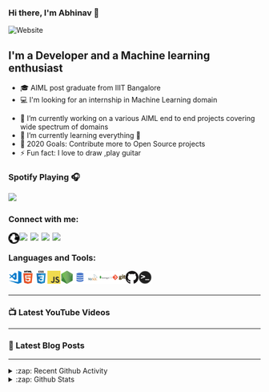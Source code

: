 ### Hi there, I'm Abhinav 👋

![Website](https://img.shields.io/website?label=abhinav_abhipriya&style=for-the-badge&url=https%3A%2F%2Fabhinavabhipriya.com)

## I'm a Developer and a Machine learning enthusiast
- 🎓 AIML post graduate from IIIT Bangalore
- 💻 I'm looking for an internship in Machine Learning domain
<!---🖋️ I'm actively writing blogs on Medium.-->
- 🔭 I’m currently working on a various AIML end to end projects covering wide spectrum of domains
- 🌱 I’m currently learning everything 🤣
- 🥅 2020 Goals: Contribute more to Open Source projects
- ⚡ Fun fact: I love to draw ,play guitar

### Spotify Playing 🎧
<img src="https://now-playing-codestackr.vercel.app/api/spotify-playing" width="350" />

### Connect with me:

<img align="left" width="22px" src="https://raw.githubusercontent.com/iconic/open-iconic/master/svg/globe.svg" />
<img align="left" width="22px" src="https://cdn.jsdelivr.net/npm/simple-icons@v3/icons/youtube.svg" />
<img align="left" width="22px" src="https://cdn.jsdelivr.net/npm/simple-icons@v3/icons/twitter.svg" />
<img align="left" width="22px" src="https://cdn.jsdelivr.net/npm/simple-icons@v3/icons/linkedin.svg" />
<img align="left" width="22px" src="https://cdn.jsdelivr.net/npm/simple-icons@v3/icons/instagram.svg" />

<br />

### Languages and Tools:

<img align="left" alt="Visual Studio Code" width="26px" src="https://raw.githubusercontent.com/github/explore/80688e429a7d4ef2fca1e82350fe8e3517d3494d/topics/visual-studio-code/visual-studio-code.png" />
<img align="left" alt="HTML5" width="26px" src="https://raw.githubusercontent.com/github/explore/80688e429a7d4ef2fca1e82350fe8e3517d3494d/topics/html/html.png" />
<img align="left" alt="CSS3" width="26px" src="https://raw.githubusercontent.com/github/explore/80688e429a7d4ef2fca1e82350fe8e3517d3494d/topics/css/css.png" />
<img align="left" alt="JavaScript" width="26px" src="https://raw.githubusercontent.com/github/explore/80688e429a7d4ef2fca1e82350fe8e3517d3494d/topics/javascript/javascript.png" />
<img align="left" alt="Node.js" width="26px" src="https://raw.githubusercontent.com/github/explore/80688e429a7d4ef2fca1e82350fe8e3517d3494d/topics/nodejs/nodejs.png" />
<img align="left" alt="SQL" width="26px" src="https://raw.githubusercontent.com/github/explore/80688e429a7d4ef2fca1e82350fe8e3517d3494d/topics/sql/sql.png" />
<img align="left" alt="MySQL" width="26px" src="https://raw.githubusercontent.com/github/explore/80688e429a7d4ef2fca1e82350fe8e3517d3494d/topics/mysql/mysql.png" />
<img align="left" alt="MongoDB" width="26px" src="https://raw.githubusercontent.com/github/explore/80688e429a7d4ef2fca1e82350fe8e3517d3494d/topics/mongodb/mongodb.png" />
<img align="left" alt="Git" width="26px" src="https://raw.githubusercontent.com/github/explore/80688e429a7d4ef2fca1e82350fe8e3517d3494d/topics/git/git.png" />
<img align="left" alt="GitHub" width="26px" src="https://raw.githubusercontent.com/github/explore/78df643247d429f6cc873026c0622819ad797942/topics/github/github.png" />
<img align="left" alt="Terminal" width="26px" src="https://raw.githubusercontent.com/github/explore/80688e429a7d4ef2fca1e82350fe8e3517d3494d/topics/terminal/terminal.png" />

<br />
<br />

---
### 📺 Latest YouTube Videos
<!-- YOUTUBE:START -->
<!-- YOUTUBE:END -->
---
### 📕 Latest Blog Posts
<!-- BLOG-POST-LIST:START -->
<!-- BLOG-POST-LIST:END -->
---

<details>
  <summary>:zap: Recent Github Activity</summary>
<!--START_SECTION:activity-->
<!--END_SECTION:activity-->  
</details>

<details>
  <summary>:zap: Github Stats</summary>

  <img align="left" src="https://github-readme-stats.codestackr.vercel.app/api?username=aavi69&show_icons=true&hide_border=true" />

</details>
